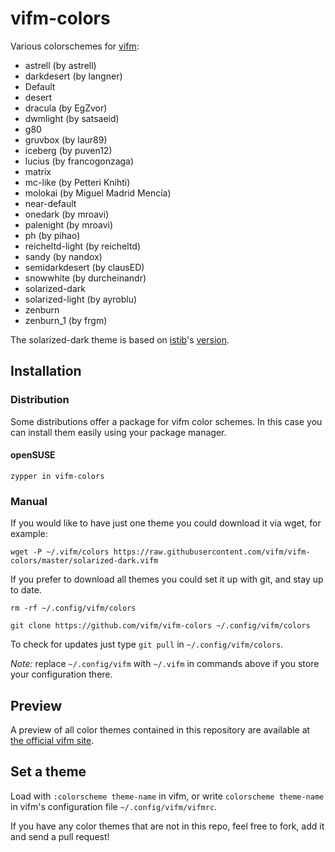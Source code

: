 # vifm-colors

Various colorschemes for [vifm](https://vifm.info/):
- astrell (by astrell)
- darkdesert (by langner)
- Default
- desert
- dracula (by EgZvor)
- dwmlight (by satsaeid)
- g80
- gruvbox (by laur89)
- iceberg (by puven12)
- lucius (by francogonzaga)
- matrix
- mc-like (by Petteri Knihti)
- molokai (by Miguel Madrid Mencía)
- near-default
- onedark (by mroavi)
- palenight (by mroavi)
- ph (by pihao)
- reicheltd-light (by reicheltd)
- sandy (by nandox)
- semidarkdesert (by clausED)
- snowwhite (by durcheinandr)
- solarized-dark
- solarized-light (by ayroblu)
- zenburn
- zenburn_1 (by frgm)

The solarized-dark theme is based on [istib](https://github.com/istib)'s [version](https://github.com/istib/dotfiles/blob/master/vifm/vifm-colors).

## Installation

### Distribution
Some distributions offer a package for vifm color schemes. In this case you can install them easily using your package manager.

#### openSUSE

```
zypper in vifm-colors
```

### Manual
If you would like to have just one theme you could download it via wget, for example:

`wget -P ~/.vifm/colors https://raw.githubusercontent.com/vifm/vifm-colors/master/solarized-dark.vifm`

If you prefer to download all themes you could set it up with git, and stay up to date.

`rm -rf ~/.config/vifm/colors`

`git clone https://github.com/vifm/vifm-colors ~/.config/vifm/colors`

To check for updates just type `git pull` in `~/.config/vifm/colors`.

*Note:* replace `~/.config/vifm` with `~/.vifm` in commands above if you store your configuration there.

## Preview
A preview of all color themes contained in this repository are available at [the official vifm site](https://vifm.info/colorschemes.shtml).

## Set a theme
Load with `:colorscheme theme-name` in vifm, or write `colorscheme theme-name` in vifm's configuration file `~/.config/vifm/vifmrc`.

If you have any color themes that are not in this repo, feel free to fork, add it and send a pull request!
